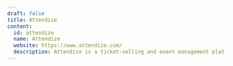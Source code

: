 ```yaml
---
draft: false
title: Attendize
content:
  id: attendize
  name: Attendize
  website: https://www.attendize.com/
  description: Attendize is a ticket-selling and event management platform.
---
```

